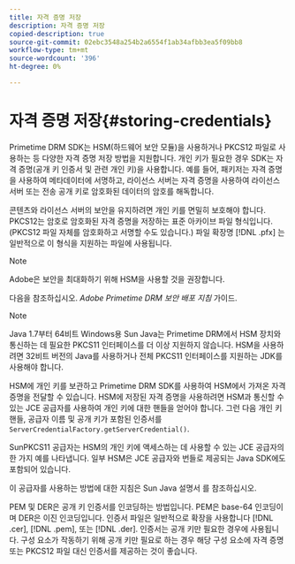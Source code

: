 ```yaml
---
title: 자격 증명 저장
description: 자격 증명 저장
copied-description: true
source-git-commit: 02ebc3548a254b2a6554f1ab34afbb3ea5f09bb8
workflow-type: tm+mt
source-wordcount: '396'
ht-degree: 0%

---
```


# 자격 증명 저장{#storing-credentials}

Primetime DRM SDK는 HSM(하드웨어 보안 모듈)을 사용하거나 PKCS12 파일로 사용하는 등 다양한 자격 증명 저장 방법을 지원합니다. 개인 키가 필요한 경우 SDK는 자격 증명(공개 키 인증서 및 관련 개인 키)을 사용합니다. 예를 들어, 패키저는 자격 증명을 사용하여 메타데이터에 서명하고, 라이선스 서버는 자격 증명을 사용하여 라이선스 서버 또는 전송 공개 키로 암호화된 데이터의 암호를 해독합니다.

콘텐츠와 라이선스 서버의 보안을 유지하려면 개인 키를 면밀히 보호해야 합니다. PKCS12는 암호로 암호화된 자격 증명을 저장하는 표준 아카이브 파일 형식입니다. (PKCS12 파일 자체를 암호화하고 서명할 수도 있습니다.) 파일 확장명 [!DNL .pfx] 는 일반적으로 이 형식을 지원하는 파일에 사용됩니다.

>[!NOTE]
>
>Adobe은 보안을 최대화하기 위해 HSM을 사용할 것을 권장합니다.
>
>다음을 참조하십시오. *Adobe Primetime DRM 보안 배포 지침* 가이드.

>[!NOTE]
>
>Java 1.7부터 64비트 Windows용 Sun Java는 Primetime DRM에서 HSM 장치와 통신하는 데 필요한 PKCS11 인터페이스를 더 이상 지원하지 않습니다. HSM을 사용하려면 32비트 버전의 Java를 사용하거나 전체 PKCS11 인터페이스를 지원하는 JDK를 사용해야 합니다.

HSM에 개인 키를 보관하고 Primetime DRM SDK를 사용하여 HSM에서 가져온 자격 증명을 전달할 수 있습니다. HSM에 저장된 자격 증명을 사용하려면 HSM과 통신할 수 있는 JCE 공급자를 사용하여 개인 키에 대한 핸들을 얻어야 합니다. 그런 다음 개인 키 핸들, 공급자 이름 및 공개 키가 포함된 인증서를 `ServerCredentialFactory.getServerCredential()`.

SunPKCS11 공급자는 HSM의 개인 키에 액세스하는 데 사용할 수 있는 JCE 공급자의 한 가지 예를 나타냅니다. 일부 HSM은 JCE 공급자와 번들로 제공되는 Java SDK에도 포함되어 있습니다.

이 공급자를 사용하는 방법에 대한 지침은 Sun Java 설명서 를 참조하십시오.

PEM 및 DER은 공개 키 인증서를 인코딩하는 방법입니다. PEM은 base-64 인코딩이며 DER은 이진 인코딩입니다. 인증서 파일은 일반적으로 확장을 사용합니다 [!DNL .cer], [!DNL .pem], 또는 [!DNL .der]. 인증서는 공개 키만 필요한 경우에 사용됩니다. 구성 요소가 작동하기 위해 공개 키만 필요로 하는 경우 해당 구성 요소에 자격 증명 또는 PKCS12 파일 대신 인증서를 제공하는 것이 좋습니다.
